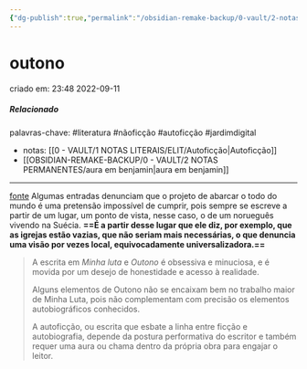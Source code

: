 ```yaml
---
{"dg-publish":true,"permalink":"/obsidian-remake-backup/0-vault/2-notas-permanentes/outono/","tags":["permanente","literatura","nãoficção","autoficção","jardimdigital"],"dgHomeLink":true,"dgShowLocalGraph":true,"dgShowFileTree":true,"dgEnableSearch":true,"noteIcon":""}
---
```


# outono
criado em: 23:48 2022-09-11

##### Relacionado
palavras-chave: #literatura #nãoficção #autoficção #jardimdigital 
- notas: [[0 - VAULT/1 NOTAS LITERAIS/ELIT/Autoficção\|Autoficção]]
- [[OBSIDIAN-REMAKE-BACKUP/0 - VAULT/2 NOTAS PERMANENTES/aura em benjamin\|aura em benjamin]]

---

[fonte](https://quatrocincoum.folha.uol.com.br/br/resenhas/literatura/coisas-fantasticas-facilmente-esquecidas)
Algumas entradas denunciam que o projeto de abarcar o todo do mundo é uma pretensão impossível de cumprir, pois sempre se escreve a partir de um lugar, um ponto de vista, nesse caso, o de um norueguês vivendo na Suécia. **==É a partir desse lugar que ele diz, por exemplo, que as igrejas estão vazias, que não seriam mais necessárias, o que denuncia uma visão por vezes local, equivocadamente universalizadora.==**

>A escrita em *Minha luta* e *Outono* é obsessiva e minuciosa, e é movida por um desejo de honestidade e acesso à realidade.
>
>Alguns elementos de Outono não se encaixam bem no trabalho maior de Minha Luta, pois não complementam com precisão os elementos autobiográficos conhecidos.
>
>A autoficção, ou escrita que esbate a linha entre ficção e autobiografia, depende da postura performativa do escritor e também requer uma aura ou chama dentro da própria obra para engajar o leitor.
